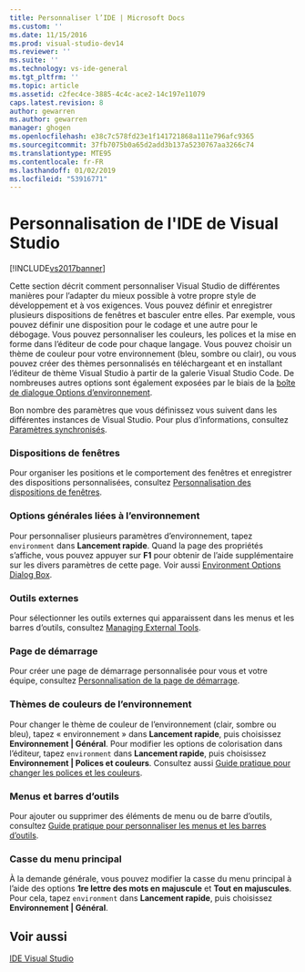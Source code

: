 ```yaml
---
title: Personnaliser l’IDE | Microsoft Docs
ms.custom: ''
ms.date: 11/15/2016
ms.prod: visual-studio-dev14
ms.reviewer: ''
ms.suite: ''
ms.technology: vs-ide-general
ms.tgt_pltfrm: ''
ms.topic: article
ms.assetid: c2fec4ce-3885-4c4c-ace2-14c197e11079
caps.latest.revision: 8
author: gewarren
ms.author: gewarren
manager: ghogen
ms.openlocfilehash: e38c7c578fd23e1f141721868a111e796afc9365
ms.sourcegitcommit: 37fb7075b0a65d2add3b137a5230767aa3266c74
ms.translationtype: MTE95
ms.contentlocale: fr-FR
ms.lasthandoff: 01/02/2019
ms.locfileid: "53916771"
---
```

# <a name="personalizing-the-visual-studio-ide"></a>Personnalisation de l'IDE de Visual Studio
[!INCLUDE[vs2017banner](../includes/vs2017banner.md)]

Cette section décrit comment personnaliser Visual Studio de différentes manières pour l’adapter du mieux possible à votre propre style de développement et à vos exigences. Vous pouvez définir et enregistrer plusieurs dispositions de fenêtres et basculer entre elles. Par exemple, vous pouvez définir une disposition pour le codage et une autre pour le débogage. Vous pouvez personnaliser les couleurs, les polices et la mise en forme dans l’éditeur de code pour chaque langage. Vous pouvez choisir un thème de couleur pour votre environnement (bleu, sombre ou clair), ou vous pouvez créer des thèmes personnalisés en téléchargeant et en installant l’éditeur de thème Visual Studio à partir de la galerie Visual Studio Code. De nombreuses autres options sont également exposées par le biais de la [boîte de dialogue Options d’environnement](../ide/reference/environment-options-dialog-box.md).

 Bon nombre des paramètres que vous définissez vous suivent dans les différentes instances de Visual Studio. Pour plus d’informations, consultez [Paramètres synchronisés](../ide/synchronized-settings-in-visual-studio.md).

### <a name="window-layouts"></a>Dispositions de fenêtres
 Pour organiser les positions et le comportement des fenêtres et enregistrer des dispositions personnalisées, consultez [Personnalisation des dispositions de fenêtres](../ide/customizing-window-layouts-in-visual-studio.md).

### <a name="general-environment-options"></a>Options générales liées à l’environnement
 Pour personnaliser plusieurs paramètres d’environnement, tapez `environment` dans **Lancement rapide**. Quand la page des propriétés s’affiche, vous pouvez appuyer sur  **F1** pour obtenir de l’aide supplémentaire sur les divers paramètres de cette page. Voir aussi [Environment Options Dialog Box](../ide/reference/environment-options-dialog-box.md).

### <a name="external-tools"></a>Outils externes
 Pour sélectionner les outils externes qui apparaissent dans les menus et les barres d’outils, consultez [Managing External Tools](../ide/managing-external-tools.md).

### <a name="start-page"></a>Page de démarrage
 Pour créer une page de démarrage personnalisée pour vous et votre équipe, consultez [Personnalisation de la page de démarrage](../ide/customizing-the-start-page-for-visual-studio.md).

### <a name="environment-color-themes"></a>Thèmes de couleurs de l’environnement
 Pour changer le thème de couleur de l’environnement (clair, sombre ou bleu), tapez « environnement » dans **Lancement rapide**, puis choisissez **Environnement &#124; Général**. Pour modifier les options de colorisation dans l’éditeur, tapez `environment` dans **Lancement rapide**, puis choisissez **Environnement &#124; Polices et couleurs**. Consultez aussi [Guide pratique pour changer les polices et les couleurs](../ide/how-to-change-fonts-and-colors-in-visual-studio.md).

### <a name="menus-and-toolbars"></a>Menus et barres d’outils
 Pour ajouter ou supprimer des éléments de menu ou de barre d’outils, consultez [Guide pratique pour personnaliser les menus et les barres d’outils](../ide/how-to-customize-menus-and-toolbars-in-visual-studio.md).

### <a name="main-menu-casing"></a>Casse du menu principal
 À la demande générale, vous pouvez modifier la casse du menu principal à l’aide des options **1re lettre des mots en majuscule** et **Tout en majuscules**. Pour cela, tapez `environment` dans **Lancement rapide**, puis choisissez **Environnement &#124; Général**.

## <a name="see-also"></a>Voir aussi
 [IDE Visual Studio](../ide/visual-studio-ide.md)
